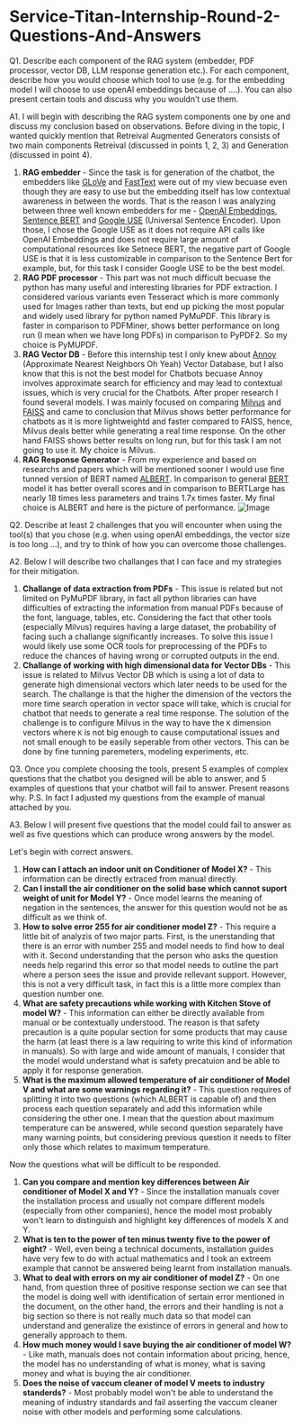 # Service-Titan-Internship-Round-2-Questions-And-Answers

Q1. Describe each component of the RAG system (embedder, PDF processor, vector DB, LLM response generation etc.). For each component, describe how you would choose which tool to use (e.g. for the embedding model I will choose to use openAI embeddings because of ….). You can also present certain tools and discuss why you wouldn’t use them.

A1. I will begin with describing the RAG system components one by one and discuss my conclusion based on observations. Before diving in the topic, I wanted quickly mention that Retreival Augmented Generators consists of two main components Retreival (discussed in points 1, 2, 3) and Generation (discussed in point 4).
1) **RAG embedder** - Since the task is for generation of the chatbot, the embedders like [GLoVe](https://nlp.stanford.edu/pubs/glove.pdf) and [FastText](https://arxiv.org/pdf/1607.04606) were out of my view becuase even though they are easy to use but the embedding itself has low contextual awareness in between the words. That is the reason I was analyzing between three well known embedders for me - [OpenAI Embeddings](https://cdn.openai.com/papers/Text_and_Code_Embeddings_by_Contrastive_Pre_Training.pdf), [Sentence BERT](https://arxiv.org/pdf/1908.10084) and [Google USE](https://arxiv.org/pdf/1803.11175) (Universal Sentence Encoder). Upon those, I chose the Google USE as it does not require API calls like OpenAI Embeddings and does not require large amount of computational resources like Setnece BERT, the negative part of Google USE is that it is less customizable in comparison to the Sentence Bert for example, but, for this task I consider Google USE to be the best model.
2) **RAG PDF processor** - This part was not much difficult becuase the python has many useful and interesting libraries for PDF extraction. I considered various variants even Tesseract which is more commonly used for Images rather than texts, but end up picking the most popular and widely used library for python named PyMuPDF. This library is faster in comparison to PDFMiner, shows better performance on long run (I mean when we have long PDFs) in comparison to PyPDF2. So my choice is PyMUPDF.
3) **RAG Vector DB** - Before this internship test I only knew about [Annoy](https://github.com/spotify/annoy) (Approximate Nearest Neighbors Oh Yeah) Vector Database, but I also know that this is not the best model for Chatbots becuase Annoy involves approximate search for efficiency and may lead to contextual issues, which is very crucial for the Chatbots. After proper research I found several models. I was mainly focused on comparing [Milvus](https://www.cs.purdue.edu/homes/csjgwang/pubs/SIGMOD21_Milvus.pdf) and [FAISS](https://arxiv.org/pdf/1702.08734) and came to conclusion that Milvus shows better performance for chatbots as it is more lightweightd and faster compared to FAISS, hence, Milvus deals better while generating a real time response. On the other hand FAISS shows better results on long run, but for this task I am not going to use it. My choice is Milvus.
4) **RAG Response Generator** - From my experience and based on researchs and papers which will be mentioned sooner I would use fine tunned version of BERT named [ALBERT](https://arxiv.org/pdf/1909.11942). In comparison to general [BERT](https://arxiv.org/pdf/1810.04805) model it has better overall scores and in comparison to BERTLarge has nearly 18 times less parameters and trains 1.7x times faster. My final choice is ALBERT and here is the picture of performance. ![Image](https://raw.githubusercontent.com/brightmart/albert_zh/master/resources/state_of_the_art.jpg)




Q2. Describe at least 2 challenges that you will encounter when using the tool(s) that you chose (e.g. when using openAI embeddings, the vector size is too long …), 
and try to think of how you can overcome those challenges.

A2. Below I will describe two challanges that I can face and my strategies for their mitigation.
1) **Challange of data extraction from PDFs** - This issue is related but not limited on PyMuPDF library, in fact all python libraries can have difficulties of extracting the information from manual PDFs because of the font, language, tables, etc. Considering the fact that other tools (especially Milvus) requires having a large dataset, the probability of facing such a challange significantly increases. To solve this issue I would likely use some OCR tools for preprocessing of the PDFs to reduce the chances of having wrong or corrupted outputs in the end.
2) **Challange of working with high dimensional data for Vector DBs** - This issue is related to Milvus Vector DB which is using a lot of data to generate high dimensional vectors which later needs to be used for the search. The challange is that the higher the dimension of the vectors the more time search operation in vector space will take, which is crucial for chatbot that needs to generate a real time response. The solution of the challenge is to configure Milvus in the way to have the ```K``` dimension vectors where ```K``` is not big enough to cause computational issues and not small enough to be easily seperable from other vectors. This can be done by fine tunning paremeters, modeling experiments, etc.


Q3. Once you complete choosing the tools, present 5 examples of complex questions that the chatbot you designed will be able to answer, and 5 examples of questions that your chatbot will fail to answer. Present reasons why.
P.S. In fact I adjusted my questions from the example of manual attached by you.

A3. Below I will present five questions that the model could fail to answer as well as five questions which can produce wrong answers by the model.

Let's begin with correct answers.
1) **How can I attach an indoor unit on Conditioner of Model X?** - This information can be directly extraced from manual directly. 
2) **Can I install the air conditioner on the solid base which cannot suport weight of unit for Model Y?** - Once model learns the meaning of negation in the sentences, the answer for this question would not be as difficult as we think of.
3) **How to solve error 255 for air conditioner model Z?** - This require a little bit of analyzis of two major parts. First, is the unerstanding that there is an error with number 255 and model needs to find how to deal with it. Second understanding that the person who asks the question needs help regarind this error so that model needs to outline the part where a person sees the issue and provide rellevant support. However, this is not a very difficult task, in fact this is a little more complex than question number one.
4) **What are safety precautions while working with Kitchen Stove of model W?** - This information can either be directly available from manual or be contextually understood. The reason is that safety precaution is a quite popular section for some products that may cause the harm (at least there is a law requiring to write this kind of information in manuals). So with large and wide amount of manuals, I consider that the model would understand what is safety precatuion and be able to apply it for response generation.
5) **What is the maximum allowed temperature of air conditioner of Model V and what are some warnings regarding it?** - This question requires of splitting it into two questions (which ALBERT is capable of) and then process each question separately and add this information while considering the other one. I mean that the question about maximum temperature can be answered, while second question separately have many warning points, but considering previous question it needs to filter only those which relates to maximum temperature.

Now the questions what will be difficult to be responded.
1) **Can you compare and mention key differences between Air conditioner of Model X and Y?** - Since the installation manuals cover the installation process and usually not compare different models (especially from other companies), hence the model most probably won't learn to distinguish and highlight key differences of models X and Y.
2) **What is ten to the power of ten minus twenty five to the power of eight?** - Well, even being a technical documents, installation guides have very few to do with actual mathematics and I took an extreem example that cannot be answered being learnt from installation manuals.
3) **What to deal with errors on my air conditioner of model Z?** - On one hand, from question three of positive response section we can see that the model is doing well with identification of sertain error mentioned in the document, on the other hand, the errors and their handling is not a big section so there is not really much data so that model can understand and generalize the existince of errors in general and how to generally approach to them.
4) **How much money would I save buying the air conditioner of model W?** - Like math, manuals does not contain information about pricing, hence, the model has no understanding of what is money, what is saving money and what is buying the air conditioner.
5) **Does the noise of vaccum cleaner of model V meets to industry standerds?** - Most probably model won't be able to understand the meaning of industry standards and fail asserting the vaccum cleaner noise with other models and performing some calculations.
